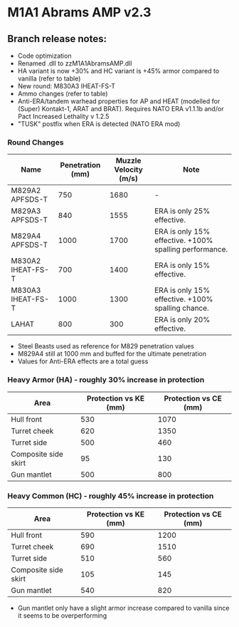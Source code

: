 # M1A1 Abrams AMP v2.3

## Branch release notes:
<p>
	<ul> 
		<li>Code optimization</li>
		<li>Renamed .dll to zzM1A1AbramsAMP.dll </li>
		<li>HA variant is now +30% and HC variant is +45% armor compared to vanilla (refer to table)</li>
		<li>New round: M830A3 IHEAT-FS-T</li>
		<li>Ammo changes (refer to table)</li>
		<li>Anti-ERA/tandem warhead properties for AP and HEAT (modelled for (Super) Kontakt-1, ARAT and BRAT). Requires NATO ERA v1.1.1b and/or Pact Increased Lethality v 1.2.5</li>
		<li>"TUSK" postfix when ERA is detected (NATO ERA mod)</li>
	</ul>
</p>

### Round Changes
| Name  | Penetration (mm) | Muzzle Velocity (m/s) | Note |
| ------------- | ------------- | ------------- | ------------- |
| M829A2 APFSDS-T | 750 | 1680 | - |
| M829A3 APFSDS-T | 840 | 1555 | ERA is only 25% effective. |
| M829A4 APFSDS-T | 1000 | 1700 | ERA is only 15% effective. +100% spalling performance. |
| M830A2 IHEAT-FS-T | 700 | 1400 | ERA is only 15% effective. |
| M830A3 IHEAT-FS-T | 1000 | 1300 | ERA is only 15% effective. +100% spalling chance. |
| LAHAT | 800 | 300 | ERA is only 20% effective. |

<p>
	<ul> 
		<li>Steel Beasts used as reference for M829 penetration values</li>
		<li>M829A4 still at 1000 mm and buffed for the ultimate penetration</li>
		<li>Values for Anti-ERA effects are a total guess</li>
	</ul>
</p>

### Heavy Armor (HA) - roughly 30% increase in protection
| Area  | Protection vs KE (mm) | Protection vs CE (mm) 
| ------------- | ------------- | ------------- | 
| Hull front | 530  | 1070  |
| Turret cheek | 620 | 1350 | 
| Turret side | 500 | 460 | 
| Composite side skirt | 95 | 130 | 
| Gun mantlet | 500 | 800 | 

### Heavy Common (HC) - roughly 45% increase in protection
| Area  | Protection vs KE (mm) | Protection vs CE (mm) 
| ------------- | ------------- | ------------- | 
| Hull front | 590  | 1200  |
| Turret cheek | 690 | 1510 | 
| Turret side | 510 | 560 | 
| Composite side skirt | 105 | 145 | 
| Gun mantlet | 540 | 820 | 

<p>
	<ul> 
		<li>Gun mantlet only have a slight armor increase compared to vanilla since it seems to be overperforming</li>
	</ul>
</p>
